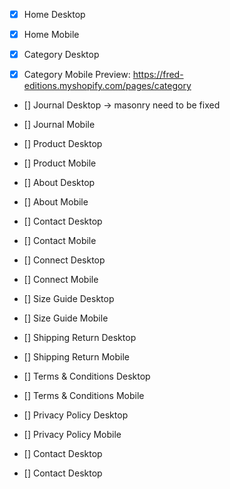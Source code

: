 - [x] Home Desktop
- [x] Home Mobile

- [x] Category Desktop
- [x] Category Mobile
      Preview: https://fred-editions.myshopify.com/pages/category

- [] Journal Desktop -> masonry need to be fixed
- [] Journal Mobile

- [] Product Desktop
- [] Product Mobile

- [] About Desktop
- [] About Mobile

- [] Contact Desktop
- [] Contact Mobile

- [] Connect Desktop
- [] Connect Mobile

- [] Size Guide Desktop
- [] Size Guide Mobile

- [] Shipping Return Desktop
- [] Shipping Return Mobile

- [] Terms & Conditions Desktop
- [] Terms & Conditions Mobile

- [] Privacy Policy Desktop
- [] Privacy Policy Mobile

- [] Contact Desktop
- [] Contact Desktop
